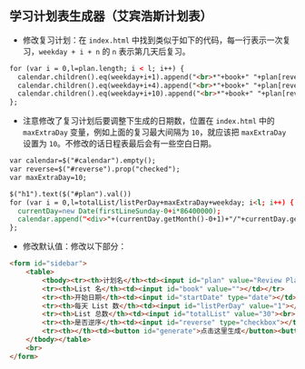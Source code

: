 ## 学习计划表生成器（艾宾浩斯计划表）

- 修改复习计划：在 `index.html` 中找到类似于如下的代码，每一行表示一次复习，`weekday + i + n` 的 `n` 表示第几天后复习。

``` html
for (var i = 0,l=plan.length; i < l; i++) {
  calendar.children().eq(weekday+i+1).append("<br>*"+book+" "+plan[reverse?l-i-1:i])
  calendar.children().eq(weekday+i+4).append("<br>*"+book+" "+plan[reverse?l-i-1:i])
  calendar.children().eq(weekday+i+10).append("<br>*"+book+" "+plan[reverse?l-i-1:i])
};
```

- 注意修改了复习计划后要调整下生成的日期数，位置在 `index.html` 中的 `maxExtraDay` 变量，例如上面的复习最大间隔为 `10`，就应该把 `maxExtraDay` 设置为 `10`。不修改的话日程表最后会有一些空白日期。

``` html
var calendar=$("#calendar").empty();
var reverse=$("#reverse").prop("checked");
var maxExtraDay=10;

$("h1").text($("#plan").val())
for (var i = 0,l=totalList/listPerDay+maxExtraDay+weekday; i<l; i++) {
  currentDay=new Date(firstLineSunday-0+i*86400000);
  calendar.append("<div>"+(currentDay.getMonth()-0+1)+"/"+currentDay.getDate()+"</div>")
};
```

- 修改默认值：修改以下部分：

``` html
<form id="sidebar">
 	<table>
 		<tbody><tr><th>计划名</th><td><input id="plan" value="Review Plan"></td></tr>
 		<tr><th>List 名</th><td><input id="book" value=""></td></tr>
 		<tr><th>开始日期</th><td><input id="startDate" type="date"></td></tr>
 		<tr><th>每天 List 数</th><td><input id="listPerDay" value="1"></td></tr>
 		<tr><th>List 总数</th><td><input id="totalList" value="30"><br></td></tr>
 		<tr><th>是否逆序</th><td><input id="reverse" type="checkbox"></td></tr>
 		<tr><th></th><td><button id="generate">点击这里生成</button><button type="button" onclick="javascript:window.print()">打印</button></td></tr>
 	</tbody></table>
	<br>
</form>
```